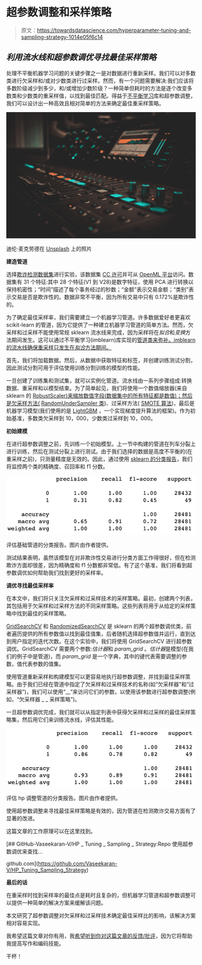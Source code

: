 # 超参数调整和采样策略

> 原文：<https://towardsdatascience.com/hyperparameter-tuning-and-sampling-strategy-1014e05f6c14>

## ***利用流水线和超参数调优寻找最佳采样策略***

处理不平衡机器学习问题的关键步骤之一是对数据进行重新采样。我们可以对多数类进行欠采样和/或对少数类进行过采样。然而，有一个问题需要解决:我们应该将多数阶级减少到多少，和/或增加少数阶级？一种简单但耗时的方法是逐个改变多数类和少数类的重采样值，以找到最佳匹配。得益于[不平衡学习](https://imbalanced-learn.org/stable/)库和超参数调整，我们可以设计出一种高效且相对简单的方法来确定最佳重采样策略。

![](img/8dba52ca59e3726fefbf697df418e262.png)

迪伦·麦克劳德在 [Unsplash](https://unsplash.com?utm_source=medium&utm_medium=referral) 上的照片

**建造管道**

选择[欺诈检测数据集](https://www.openml.org/search?type=data&sort=runs&id=1597&status=active)进行实验，该数据集 [CC 许可](https://creativecommons.org/licenses/by/4.0/)并可从 [OpenML 平台](https://www.openml.org/)访问。数据集有 31 个特征:其中 28 个特征(V1 到 V28)是数字特征，使用 PCA 进行转换以保持机密性；“时间”描述了每个事务经过的秒数；“金额”表示交易金额；“类别”表示交易是否是欺诈性的。数据非常不平衡，因为所有交易中只有 0.172%是欺诈性的。

  

为了确定最佳采样率，我们需要建立一个机器学习管道。许多数据爱好者更喜欢 scikit-learn 的管道，因为它提供了一种建立机器学习管道的简单方法。然而，欠采样和过采样不能使用常规 sklearn 流水线来完成，因为采样将在*拟合*和*变换*方法期间发生。这可以通过不平衡学习(imblearn)库实现的[管道类来弥补。imblearn 的流水线确保重采样只发生在*拟合*方法期间。](https://imbalanced-learn.org/stable/references/generated/imblearn.pipeline.Pipeline.html)

[](https://imbalanced-learn.org/stable/references/generated/imblearn.pipeline.Pipeline.html)  

首先，我们将加载数据。然后，从数据中获取特征和标签，并创建训练测试分割，因此测试分割可用于评估使用训练分割训练的模型的性能。

一旦创建了训练集和测试集，就可以实例化管道。流水线由一系列步骤组成:转换数据、重采样和以模型结束。为了简单起见，我们将使用一个数值缩放器(来自 sklearn 的 [RobustScaler)来缩放数值字段(数据集中的所有特征都是数值)；然后是欠采样方法(](https://scikit-learn.org/stable/modules/generated/sklearn.preprocessing.RobustScaler.html?highlight=robustscaler#sklearn.preprocessing.RobustScaler) [RandomUnderSampler 类](https://imbalanced-learn.org/stable/references/generated/imblearn.under_sampling.RandomUnderSampler.html))、过采样方法( [SMOTE 算法](https://imbalanced-learn.org/stable/references/generated/imblearn.over_sampling.SMOTE.html))，最后是机器学习模型(我们使用的是 [LightGBM](https://lightgbm.readthedocs.io/en/latest/pythonapi/lightgbm.LGBMClassifier.html) ，一个实现梯度提升算法的框架)。作为初始基准，多数类欠采样到 10，000，少数类过采样到 10，000。

**初始建模**

在进行超参数调整之前，先训练一个初始模型。上一节中构建的管道在列车分裂上进行训练，然后在测试分裂上进行测试。由于我们选择的数据是高度不平衡的(在重采样之前)，只测量精度是无效的。因此，通过使用 [sklearn 的分类报告](https://scikit-learn.org/stable/modules/generated/sklearn.metrics.classification_report.html)，我们将监控两个类的精确度、召回率和 f1 分数。

![](img/55b3235e87e4b4154fce9404705c30e4.png)

评估基础管道的分类报告。图片由作者提供。

测试结果表明，虽然该模型在对非欺诈性交易进行分类方面工作得很好，但在检测欺诈方面却很差，因为精确度和 f1 分数都非常低。有了这个基准，我们将看到超参数调优如何帮助我们找到更好的采样率。

**调优寻找最佳采样率**

在本文中，我们将只关注欠采样和过采样技术的采样策略。最初，创建两个列表，其包括用于欠采样和过采样方法的不同采样策略。这些列表将用于从给定的采样策略中找到最佳的采样策略。

[GridSearchCV](https://scikit-learn.org/stable/modules/generated/sklearn.model_selection.GridSearchCV.html?highlight=gridsearchcv#sklearn.model_selection.GridSearchCV) 和 [RandomizedSearchCV](https://scikit-learn.org/stable/modules/generated/sklearn.model_selection.RandomizedSearchCV.html?highlight=randomizedsearchcv#sklearn.model_selection.RandomizedSearchCV) 是 sklearn 的两个超参数调优类，前者遍历提供的所有参数值以找到最佳值集，后者随机选择超参数值并运行，直到达到用户指定的迭代次数。在这个实验中，我们将使用 GridSearchCV 进行超参数调优。GridSearchCV 需要两个参数:*估计器*和 *param_grid* 。*估计器*是模型(在我们的例子中是管道)，而 *param_grid* 是一个字典，其中的键代表需要调整的参数，值代表参数的值集。

使用管道重新采样和构建模型可以更容易地执行超参数调整，并找到最佳采样策略。由于我们已经在管道中指定了欠采样和过采样技术的名称(如“欠采样器”和“过采样器”)，我们可以使用“__”来访问它们的参数，以使用该参数进行超参数调整(例如，“欠采样器 _ _ 采样策略”)。

一旦超参数调优完成，我们就可以从指定列表中获得欠采样和过采样的最佳采样策略集，然后用它们来训练流水线，评估其性能。

![](img/ed9f4e106b54c01bd769183e3f1f151c.png)

评估 hp 调整管道的分类报告。图片由作者提供。

使用超参数调整来寻找最佳采样策略是有效的，因为管道在检测欺诈交易方面有了显著的改进。

这篇文章的工作原理可以在这里找到。

[](https://github.com/Vaseekaran-V/HP_Tuning_Sampling_Strategy) [## GitHub-Vaseekaran-V/HP _ Tuning _ Sampling _ Strategy:Repo 使用超参数调优来查找…

github.com](https://github.com/Vaseekaran-V/HP_Tuning_Sampling_Strategy) 

**最后的话**

在重采样时找到采样率的最佳点是耗时且复杂的，但机器学习管道和超参数调整可以提供一种简单的解决方案来缓解该问题。

本文研究了超参数调整对欠采样和过采样技术确定最佳采样比的影响，该解决方案相对容易实现。

我希望这篇文章对你有用，我[希望听到你对这篇文章的反馈/批评](https://www.linkedin.com/in/vvaseekaran/)，因为它将帮助我提高写作和编码技能。

干杯！
